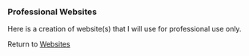 ### Professional Websites

Here is a creation of website(s) that I will use for professional use only.

Return to [Websites](../../)
